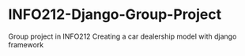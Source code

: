 # INFO212-Django-Group-Project
Group project in INFO212
Creating a car dealership model with django framework
